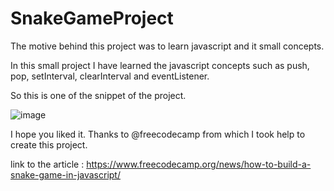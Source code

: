 # SnakeGameProject
The motive behind this project was to learn javascript and it small concepts.

In this small project I have learned the javascript concepts such as push, pop, setInterval, clearInterval and eventListener.

So this is one of the snippet of the project.

![image](https://user-images.githubusercontent.com/92113971/207307755-74429548-a67b-4f49-9a2b-5b99f298cdf4.png)

 I hope you liked it.
 Thanks to @freecodecamp from which I took help to create this project.
 
 link to the article : https://www.freecodecamp.org/news/how-to-build-a-snake-game-in-javascript/
